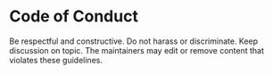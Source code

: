 # Code of Conduct

Be respectful and constructive. Do not harass or discriminate. Keep discussion on topic. The maintainers may edit or remove content that violates these guidelines.
